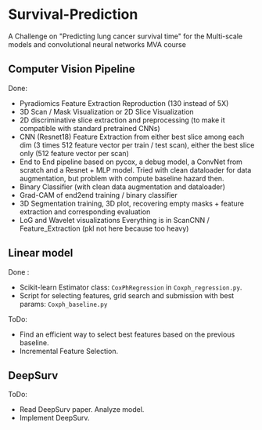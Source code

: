 # Survival-Prediction
A Challenge on "Predicting lung cancer survival time" for the Multi-scale models and convolutional neural networks MVA course

## Computer Vision Pipeline
Done:
- Pyradiomics Feature Extraction Reproduction (130 instead of 5X)
- 3D Scan / Mask Visualization or 2D Slice Visualization
- 2D discriminative slice extraction and preprocessing (to make it compatible with standard pretrained CNNs)
- CNN (Resnet18) Feature Extraction from either best slice among each dim (3 times 512 feature vector per train / test scan), either the best slice only (512 feature vector per scan)
- End to End pipeline based on pycox, a debug model, a ConvNet from scratch and a Resnet + MLP model.
Tried with clean dataloader for data augmentation, but problem with compute baseline hazard then.
- Binary Classifier (with clean data augmentation and dataloader)
- Grad-CAM of end2end training / binary classifier 
- 3D Segmentation training, 3D plot, recovering empty masks + feature extraction and corresponding evaluation 
- LoG and Wavelet visualizations
Everything is in ScanCNN / Feature_Extraction (pkl not here because too heavy)

## Linear model
Done :
- Scikit-learn Estimator class: ``CoxPhRegression`` in ``Coxph_regression.py``.
- Script for selecting features, grid search and submission with best params: ``Coxph_baseline.py``

ToDo:
- Find an efficient way to select best features based on the previous baseline.
- Incremental Feature Selection.

## DeepSurv
ToDo:
- Read DeepSurv paper. Analyze model.
- Implement DeepSurv.
